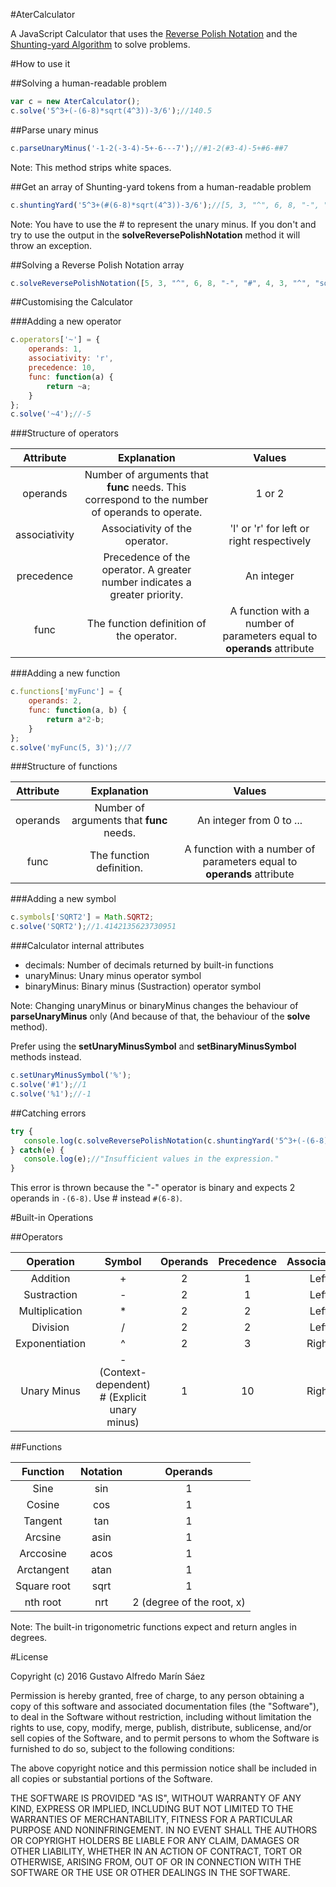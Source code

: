 #AterCalculator

A JavaScript Calculator that uses the [Reverse Polish Notation](https://en.wikipedia.org/wiki/Reverse_Polish_notation) and the [Shunting-yard Algorithm](https://en.wikipedia.org/wiki/Shunting-yard_algorithm) to solve problems.

#How to use it

##Solving a human-readable problem

```javascript
var c = new AterCalculator();
c.solve('5^3+(-(6-8)*sqrt(4^3))-3/6');//140.5
```

##Parse unary minus

```javascript
c.parseUnaryMinus('-1-2(-3-4)-5+-6---7');//#1-2(#3-4)-5+#6-##7
```

Note: This method strips white spaces.

##Get an array of Shunting-yard tokens from a human-readable problem

```javascript
c.shuntingYard('5^3+(#(6-8)*sqrt(4^3))-3/6');//[5, 3, "^", 6, 8, "-", "#", 4, 3, "^", "sqrt", "*", "+", 3, 6, "/", "-"]
```

Note: You have to use the # to represent the unary minus. If you don't and try to use the output in
the **solveReversePolishNotation** method it will throw an exception.

##Solving a Reverse Polish Notation array

```javascript
c.solveReversePolishNotation([5, 3, "^", 6, 8, "-", "#", 4, 3, "^", "sqrt", "*", "+", 3, 6, "/", "-"]);//140.5
```

##Customising the Calculator

###Adding a new operator

```javascript
c.operators['~'] = {
    operands: 1,
    associativity: 'r',
    precedence: 10,
    func: function(a) {
        return ~a;
    }
};
c.solve('~4');//-5
```

###Structure of operators

|Attribute|Explanation|Values|
|:---:|:---:|:---:|
|operands|Number of arguments that **func** needs. This correspond to the number of operands to operate.|1 or 2|
|associativity|Associativity of the operator.|'l' or 'r' for left or right respectively|
|precedence|Precedence of the operator. A greater number indicates a greater priority.|An integer|
|func|The function definition of the operator.|A function with a number of parameters equal to **operands** attribute|

###Adding a new function

```javascript
c.functions['myFunc'] = {
    operands: 2,
    func: function(a, b) {
        return a*2-b;
    }
};
c.solve('myFunc(5, 3)');//7
```

###Structure of functions

|Attribute|Explanation|Values|
|:---:|:---:|:---:|
|operands|Number of arguments that **func** needs.|An integer from 0 to ...|
|func|The function definition.|A function with a number of parameters equal to **operands** attribute|

###Adding a new symbol

```javascript
c.symbols['SQRT2'] = Math.SQRT2;
c.solve('SQRT2');//1.4142135623730951
```

###Calculator internal attributes

* decimals: Number of decimals returned by built-in functions
* unaryMinus: Unary minus operator symbol
* binaryMinus: Binary minus (Sustraction) operator symbol

Note: Changing unaryMinus or binaryMinus changes the behaviour of **parseUnaryMinus** only (And because of that, 
the behaviour of the **solve** method).

Prefer using the **setUnaryMinusSymbol** and **setBinaryMinusSymbol** methods instead.

```javascript
c.setUnaryMinusSymbol('%');
c.solve('#1');//1
c.solve('%1');//-1
```

##Catching errors

```javascript
try {
   console.log(c.solveReversePolishNotation(c.shuntingYard('5^3+(-(6-8)*sqrt(4^3))-3/6')));
} catch(e) {
   console.log(e);//"Insufficient values in the expression."
}
```

This error is thrown because the "-" operator is binary and expects 2 operands in `-(6-8)`. Use # instead `#(6-8)`.

#Built-in Operations

##Operators

|Operation|Symbol|Operands|Precedence|Associativity|
|:---:|:---:|:---:|:---:|:---:|
|Addition|+|2|1|Left|
|Sustraction|-|2|1|Left|
|Multiplication|*|2|2|Left|
|Division|/|2|2|Left|
|Exponentiation|^|2|3|Right
|Unary Minus|- (Context-dependent) <br> # (Explicit unary minus)|1|10|Right|

##Functions

|Function|Notation|Operands|
|:---:|:---:|:---:|
|Sine|sin|1|
|Cosine|cos|1|
|Tangent|tan|1|
|Arcsine|asin|1|
|Arccosine|acos|1|
|Arctangent|atan|1|
|Square root|sqrt|1|
|nth root|nrt|2 (degree of the root, x)|

Note: The built-in trigonometric functions expect and return angles in degrees.

#License

Copyright (c) 2016 Gustavo Alfredo Marín Sáez

Permission is hereby granted, free of charge, to any person obtaining a copy of this software and associated documentation files (the "Software"), to deal in the Software without restriction, including without limitation the rights to use, copy, modify, merge, publish, distribute, sublicense, and/or sell copies of the Software, and to permit persons to whom the Software is furnished to do so, subject to the following conditions:

The above copyright notice and this permission notice shall be included in all copies or substantial portions of the Software.

THE SOFTWARE IS PROVIDED "AS IS", WITHOUT WARRANTY OF ANY KIND, EXPRESS OR IMPLIED, INCLUDING BUT NOT LIMITED TO THE WARRANTIES OF MERCHANTABILITY, FITNESS FOR A PARTICULAR PURPOSE AND NONINFRINGEMENT. IN NO EVENT SHALL THE AUTHORS OR COPYRIGHT HOLDERS BE LIABLE FOR ANY CLAIM, DAMAGES OR OTHER LIABILITY, WHETHER IN AN ACTION OF CONTRACT, TORT OR OTHERWISE, ARISING FROM, OUT OF OR IN CONNECTION WITH THE SOFTWARE OR THE USE OR OTHER DEALINGS IN THE SOFTWARE.
